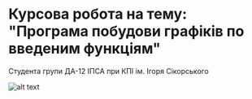 # Курсова робота на тему: </br>"Програма побудови графіків по введеним функціям"
Студента групи ДА-12 ІПСА при КПІ ім. Ігоря Сікорського

![alt text](https://i.imgur.com/sjJhSnW.png)